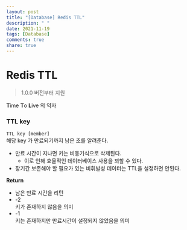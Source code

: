```yaml
---
layout: post
title: "[Database] Redis TTL"
description: " "
date: 2021-11-19
tags: [Database]
comments: true
share: true
---
```


# Redis TTL
> 1.0.0 버전부터 지원

**T**ime **T**o **L**ive 의 약자 

### TTL key
```TTL key [member]```  
해당 key 가 만료되기까지 남은 초를 알려준다.
* 만료 시간이 지나면 키는 비동기식으로 삭제된다.
    * 이로 인해 효율적인 데이터베이스 사용을 꾀할 수 있다.
* 장기간 보존해야 할 필요가 있는 비휘발성 데이터는 TTL을 설정하면 안된다.

**Return**  
* 남은 만료 시간을 리턴
* -2  
 키가 존재하지 않음을 의미
* -1  
 키는 존재하지만 만료시간이 설정되지 않았음을 의미